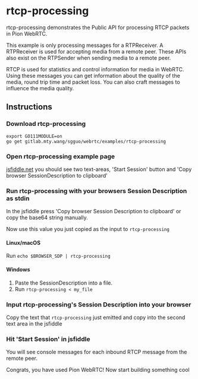 # rtcp-processing
rtcp-processing demonstrates the Public API for processing RTCP packets in Pion WebRTC.

This example is only processing messages for a RTPReceiver. A RTPReceiver is used for accepting
media from a remote peer.  These APIs also exist on the RTPSender when sending media to a remote peer.

RTCP is used for statistics and control information for media in WebRTC. Using these messages
you can get information about the quality of the media, round trip time and packet loss. You can
also craft messages to influence the media quality.

## Instructions
### Download rtcp-processing
```
export GO111MODULE=on
go get gitlab.mty.wang/sgguo/webrtc/examples/rtcp-processing
```

### Open rtcp-processing example page
[jsfiddle.net](https://jsfiddle.net/zurq6j7x/) you should see two text-areas, 'Start Session' button and 'Copy browser SessionDescription to clipboard'

### Run rtcp-processing with your browsers Session Description as stdin
In the jsfiddle press 'Copy browser Session Description to clipboard' or copy the base64 string manually.

Now use this value you just copied as the input to `rtcp-processing`

#### Linux/macOS
Run `echo $BROWSER_SDP | rtcp-processing`
#### Windows
1. Paste the SessionDescription into a file.
1. Run `rtcp-processing < my_file`

### Input rtcp-processing's Session Description into your browser
Copy the text that `rtcp-processing` just emitted and copy into the second text area in the jsfiddle

### Hit 'Start Session' in jsfiddle
You will see console messages for each inbound RTCP message from the remote peer.

Congrats, you have used Pion WebRTC! Now start building something cool

